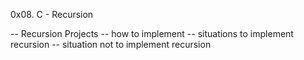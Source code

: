 0x08. C - Recursion

-- Recursion Projects
-- how to implement
-- situations to implement recursion
-- situation not to implement recursion
